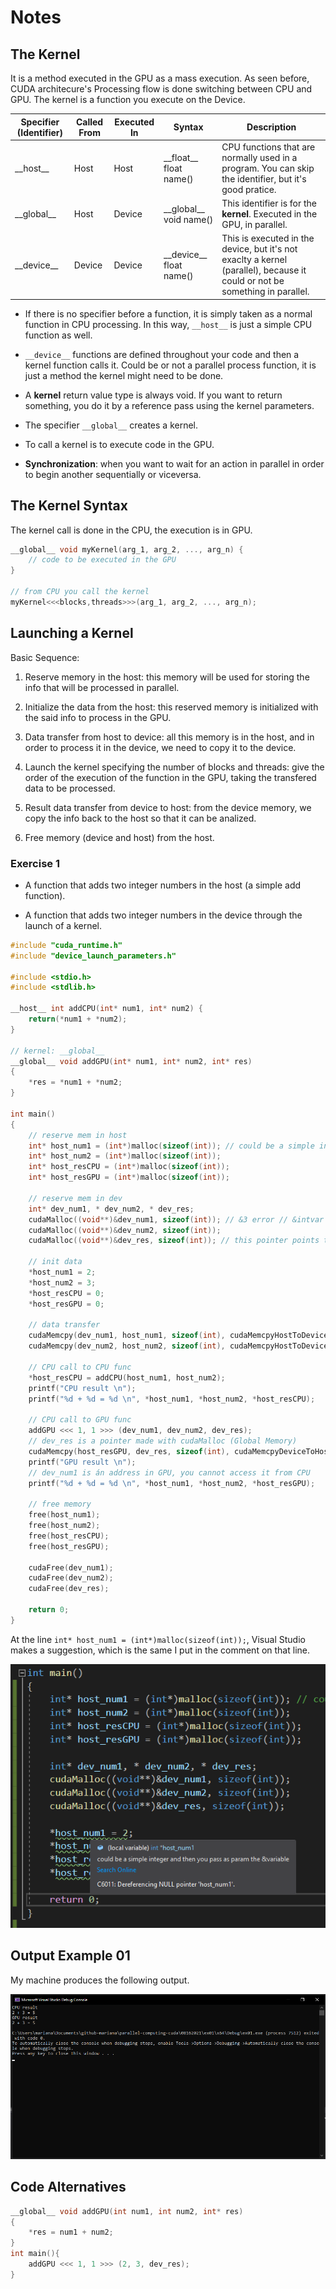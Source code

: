 # Notes

## The Kernel

It is a method executed in the GPU as a mass execution. As seen before, CUDA architecure's Processing flow is done switching between CPU and GPU. The kernel is a function you execute on the Device.

Specifier (Identifier) | Called From | Executed In | Syntax | Description |
| ---- | ---- | ---- | ---- | ---- |
| \_\_host\_\_ | Host | Host | \_\_float\_\_ float name() | CPU functions that are normally used in a program. You can skip the identifier, but it's good pratice. |
| \_\_global\_\_ | Host | Device | \_\_global\_\_ void name() | This identifier is for the **kernel**. Executed in the GPU, in parallel. |
| \_\_device\_\_ | Device | Device | \_\_device\_\_ float name() | This is executed in the device, but it's not exaclty a kernel (parallel), because it could or not be something in parallel. |

- If there is no specifier before a function, it is simply taken as a normal function in CPU processing. In this way, `__host__` is just a simple CPU function as well.

- `__device__` functions are defined throughout your code and then a kernel function calls it. Could be or not a parallel process function, it is just a method the kernel might need to be done.

- A **kernel** return value type is always void. If you want to return something, you do it by a reference pass using the kernel parameters.

- The specifier `__global__` creates a kernel.

- To call a kernel is to execute code in the GPU.

- **Synchronization**: when you want to wait for an action in parallel in order to begin another sequentially or viceversa.

## The Kernel Syntax

The kernel call is done in the CPU, the execution is in GPU.

```c++
__global__ void myKernel(arg_1, arg_2, ..., arg_n) {
    // code to be executed in the GPU
}

// from CPU you call the kernel
myKernel<<<blocks,threads>>>(arg_1, arg_2, ..., arg_n);
```

## Launching a Kernel

Basic Sequence:

1. Reserve memory in the host: this memory will be used for storing the info that will be processed in parallel.

2. Initialize the data from the host: this reserved memory is initialized with the said info to process in the GPU.

3. Data transfer from host to device: all this memory is in the host, and in order to process it in the device, we need to copy it to the device.

4. Launch the kernel specifying the number of blocks and threads: give the order of the execution of the function in the GPU, taking the transfered data to be processed.

5. Result data transfer from device to host: from the device memory, we copy the info back to the host so that it can be analized.

6. Free memory (device and host) from the host.

### Exercise 1

- A function that adds two integer numbers in the host (a simple add function).

- A function that adds two integer numbers in the device through the launch of a kernel.

```c++
#include "cuda_runtime.h"
#include "device_launch_parameters.h"

#include <stdio.h>
#include <stdlib.h>

__host__ int addCPU(int* num1, int* num2) {
    return(*num1 + *num2);
}

// kernel: __global__
__global__ void addGPU(int* num1, int* num2, int* res)
{
    *res = *num1 + *num2;
}

int main()
{
    // reserve mem in host
    int* host_num1 = (int*)malloc(sizeof(int)); // could be a simple integer and then you pass as param the &variable
    int* host_num2 = (int*)malloc(sizeof(int));
    int* host_resCPU = (int*)malloc(sizeof(int));
    int* host_resGPU = (int*)malloc(sizeof(int));

    // reserve mem in dev
    int* dev_num1, * dev_num2, * dev_res;
    cudaMalloc((void**)&dev_num1, sizeof(int)); // &3 error // &intvar no error but you need pointers with malloc in cuda
    cudaMalloc((void**)&dev_num2, sizeof(int));
    cudaMalloc((void**)&dev_res, sizeof(int)); // this pointer points to an address in the device

    // init data
    *host_num1 = 2;
    *host_num2 = 3;
    *host_resCPU = 0;
    *host_resGPU = 0;

    // data transfer
    cudaMemcpy(dev_num1, host_num1, sizeof(int), cudaMemcpyHostToDevice);
    cudaMemcpy(dev_num2, host_num2, sizeof(int), cudaMemcpyHostToDevice);

    // CPU call to CPU func
    *host_resCPU = addCPU(host_num1, host_num2);
    printf("CPU result \n");
    printf("%d + %d = %d \n", *host_num1, *host_num2, *host_resCPU);

    // CPU call to GPU func
    addGPU <<< 1, 1 >>> (dev_num1, dev_num2, dev_res);
    // dev_res is a pointer made with cudaMalloc (Global Memory)
    cudaMemcpy(host_resGPU, dev_res, sizeof(int), cudaMemcpyDeviceToHost);
    printf("GPU result \n");
    // dev_num1 is án address in GPU, you cannot access it from CPU
    printf("%d + %d = %d \n", *host_num1, *host_num2, *host_resGPU);

    // free memory
    free(host_num1);
    free(host_num2);
    free(host_resCPU);
    free(host_resGPU);

    cudaFree(dev_num1);
    cudaFree(dev_num2);
    cudaFree(dev_res);

    return 0;
}
```

At the line `int* host_num1 = (int*)malloc(sizeof(int));`, Visual Studio makes a suggestion, which is the same I put in the comment on that line. <br />

![image](https://github.com/the-other-mariana/parallel-computing-cuda/blob/master/08162021/alt01.png?raw=true) <br />

## Output Example 01

My machine produces the following output. <br />

![image](https://github.com/the-other-mariana/parallel-computing-cuda/blob/master/08162021/out-ex01.png?raw=true) <br />

## Code Alternatives

```c++
__global__ void addGPU(int num1, int num2, int* res)
{
    *res = num1 + num2;
}
int main(){
    addGPU <<< 1, 1 >>> (2, 3, dev_res);
}
```